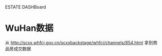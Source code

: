 ESTATE DASHBoard

# WuHan数据
从  http://scxx.whfcj.gov.cn/scxxbackstage/whfcj/channels/854.html 拿到商品房成交数据